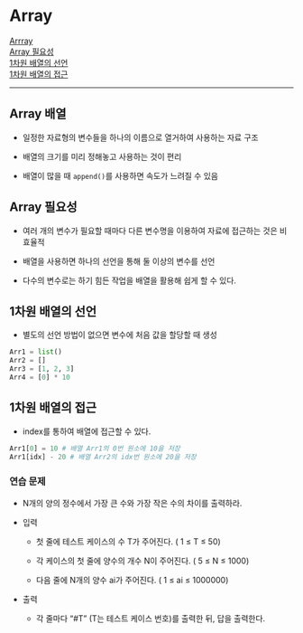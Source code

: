 # Array

[Arrray](#array-배열)   
[Array 필요성](#array-필요성)   
[1차원 배열의 선언](#1차원-배열의-선언)   
[1차원 배열의 접근](#1차원-배열의-접근)   

---
## Array 배열
- 일정한 자료형의 변수들을 하나의 이름으로 열거하여 사용하는 자료 구조

- 배열의 크기를 미리 정해놓고 사용하는 것이 편리

- 배열이 많을 때 `append()`를 사용하면 속도가 느려질 수 있음

## Array 필요성
- 여러 개의 변수가 필요할 때마다 다른 변수명을 이용하여 자료에 접근하는 것은 비효율적

- 배열을 사용하면 하나의 선언을 통해 둘 이상의 변수를 선언

- 다수의 변수로는 하기 힘든 작업을 배열을 활용해 쉽게 할 수 있다.

## 1차원 배열의 선언
- 별도의 선언 방법이 없으면 변수에 처음 값을 할당할 때 생성

```python
Arr1 = list()
Arr2 = []
Arr3 = [1, 2, 3]
Arr4 = [0] * 10
```

## 1차원 배열의 접근
- index를 통하여 배열에 접근할 수 있다.

```python
Arr1[0] = 10 # 배열 Arr1의 0번 원소에 10을 저장
Arr1[idx] - 20 # 배열 Arr2의 idx번 원소에 20을 저장
```

### 연습 문제
- N개의 양의 정수에서 가장 큰 수와 가장 작은 수의 차이를 출력하라.

- 입력
  - 첫 줄에 테스트 케이스의 수 T가 주어진다. ( 1 ≤ T ≤ 50)
  
  - 각 케이스의 첫 줄에 양수의 개수 N이 주어진다. ( 5 ≤ N ≤ 1000)
  
  - 다음 줄에 N개의 양수 ai가 주어진다. ( 1 ≤ ai ≤ 1000000)

- 출력
  - 각 줄마다 “#T” (T는 테스트 케이스 번호)를 출력한 뒤, 답을 출력한다.

```python 

```